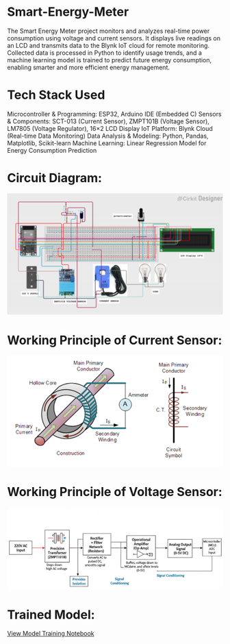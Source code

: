 # Smart-Energy-Meter
The Smart Energy Meter project monitors and analyzes real-time power consumption using voltage and current sensors. It displays live readings on an LCD and transmits data to the Blynk IoT cloud for remote monitoring. Collected data is processed in Python to identify usage trends, and a machine learning model is trained to predict future energy consumption, enabling smarter and more efficient energy management.

# Tech Stack Used 
Microcontroller & Programming: ESP32, Arduino IDE (Embedded C)
Sensors & Components: SCT-013 (Current Sensor), ZMPT101B (Voltage Sensor), LM7805 (Voltage Regulator), 16×2 LCD Display
IoT Platform: Blynk Cloud (Real-time Data Monitoring)
Data Analysis & Modeling: Python, Pandas, Matplotlib, Scikit-learn
Machine Learning: Linear Regression Model for Energy Consumption Prediction

# Circuit Diagram:
![Circuit Diagram](Project_Circuit_Diagram.png)

# Working Principle of Current Sensor:
![Working Principle – Current Sensor](Working_Principle_Current_Sensor.png)

# Working Principle of Voltage Sensor:
![Working Principle – Voltage Sensor](Working_Principle_Voltage_Sensor.png)

# Trained Model:
[View Model Training Notebook](Smart_Energy_Meter_Model_Train.ipynb)

